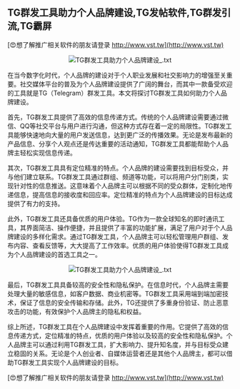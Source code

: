 ## **TG群发工具助力个人品牌建设,TG发帖软件,TG群发引流,TG霸屏**

[😍想了解推广相关软件的朋友请登录 http://www.vst.tw](http://www.vst.tw)

 <center><img src="https://vst.tw/MP4/tuiguang/png/2.png" alt="TG群发工具助力个人品牌建设_.txt"></center>

在当今数字化时代，个人品牌的建设对于个人职业发展和社交影响力的增强至关重要。社交媒体平台的普及为个人品牌建设提供了广阔的舞台，而其中一款备受欢迎的工具就是TG（Telegram）群发工具。本文将探讨TG群发工具如何助力个人品牌建设。

首先，TG群发工具提供了高效的信息传递方式。传统的个人品牌建设需要通过微信、QQ等社交平台与用户进行沟通，但这种方式存在着一定的局限性。TG群发工具能够快速地向大量的用户发送信息，达到更广泛的传播效果。无论是发布最新的产品信息、分享个人观点还是传达重要的活动通知，TG群发工具都能帮助个人品牌主轻松实现信息传递。

其次，TG群发工具具有定位精准的特点。个人品牌的建设需要找到目标受众，并与他们建立联系。TG群发工具通过群组、频道等功能，可以将用户分门别类，实现针对性的信息推送。这意味着个人品牌主可以根据不同的受众群体，定制化地传递信息，提高信息的接收度和回应率。定位精准的特点为个人品牌建设的目标达成提供了有力的支持。

此外，TG群发工具还具备优质的用户体验。TG作为一款全球知名的即时通讯工具，其界面简洁、操作便捷，并且提供了丰富的功能扩展，满足了用户对于个人品牌建设的多样化需求。通过TG群发工具，个人品牌主可以轻松管理用户群组、发布内容、查看反馈等，大大提高了工作效率。优质的用户体验使得TG群发工具成为个人品牌建设的首选工具之一。

 <center><img src="https://vst.tw/MP4/tuiguang/png/6.png" alt="TG群发工具助力个人品牌建设_.txt"></center>

最后，TG群发工具具备较高的安全性和隐私保护。在信息时代，个人品牌主需要处理大量的敏感信息，如客户数据、商业机密等。TG群发工具采用端到端加密技术，保证了信息的安全传输和存储。此外，TG还提供了多重身份验证、防止恶意攻击的功能，有效保护个人品牌主的隐私和权益。

综上所述，TG群发工具在个人品牌建设中发挥着重要的作用。它提供了高效的信息传递方式，定位精准的特点，优质的用户体验以及较高的安全性和隐私保护。个人品牌主可以通过利用TG群发工具，扩大影响力、提升知名度，并与目标受众建立稳固的关系。无论是个人创业者、自媒体运营者还是其他个人品牌主，都可以借助TG群发工具实现个人品牌建设的目标。

[😍想了解推广相关软件的朋友请登录 http://www.vst.tw](http://www.vst.tw)



